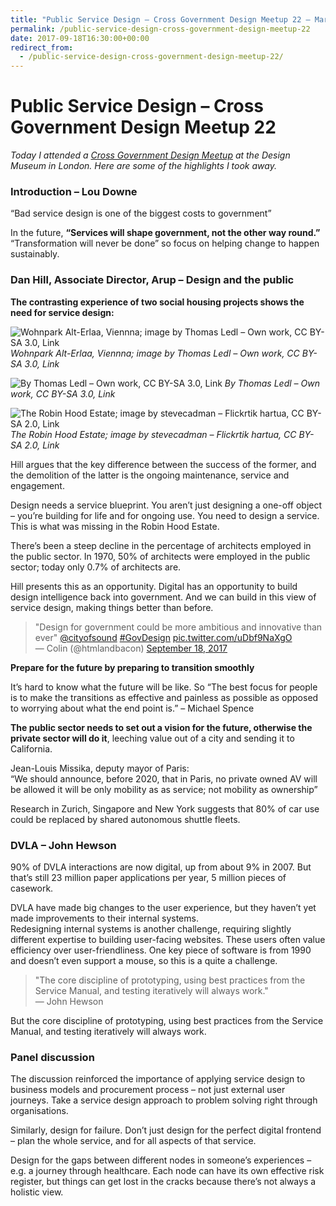 ```yaml
---
title: "Public Service Design – Cross Government Design Meetup 22 – Martin Lugton"
permalink: /public-service-design-cross-government-design-meetup-22
date: 2017-09-18T16:30:00+00:00
redirect_from:
  - /public-service-design-cross-government-design-meetup-22/
---
```


# Public Service Design – Cross Government Design Meetup 22

*Today I attended a [Cross Government Design Meetup](https://www.eventbrite.co.uk/e/cross-government-design-meetup-22-tickets-37028221407) at the Design Museum in London. Here are some of the highlights I took away.*

### Introduction – Lou Downe

“Bad service design is one of the biggest costs to government”

In the future, **“Services will shape government, not the other way round.”** “Transformation will never be done” so focus on helping change to happen sustainably.

### Dan Hill, Associate Director, Arup – Design and the public

**The contrasting experience of two social housing projects shows the need for service design:**

![Wohnpark Alt-Erlaa, Viennna; image by Thomas Ledl – Own work, CC BY-SA 3.0, Link](Public%20Service%20Design%20%E2%80%93%20Cross%20Government%20Design%20Meetup%2022%20%E2%80%93%20Martin%20Lugton_files/Alterlaa_Pflanztr%C3%B6ge.jpg)
*Wohnpark Alt-Erlaa, Viennna; image by Thomas Ledl – Own work, CC BY-SA 3.0, Link*

![By Thomas Ledl – Own work, CC BY-SA 3.0, Link](Public%20Service%20Design%20%E2%80%93%20Cross%20Government%20Design%20Meetup%2022%20%E2%80%93%20Martin%20Lugton_files/1200px-Alterlaa_Kunstwerk.jpg)
*By Thomas Ledl – Own work, CC BY-SA 3.0, Link*

![The Robin Hood Estate; image by stevecadman – Flickrtik hartua, CC BY-SA 2.0, Link](Public%20Service%20Design%20%E2%80%93%20Cross%20Government%20Design%20Meetup%2022%20%E2%80%93%20Martin%20Lugton_files/Robin_Hood_Gardens_AP_Smithson.jpg)
*The Robin Hood Estate; image by stevecadman – Flickrtik hartua, CC BY-SA 2.0, Link*

Hill argues that the key difference between the success of the former, and the demolition of the latter is the ongoing maintenance, service and engagement.

Design needs a service blueprint. You aren’t just designing a one-off object – you’re building for life and for ongoing use. You need to design a service.  
This is what was missing in the Robin Hood Estate.

There’s been a steep decline in the percentage of architects employed in the public sector. In 1970, 50% of architects were employed in the public sector; today only 0.7% of architects are.

Hill presents this as an opportunity. Digital has an opportunity to build design intelligence back into government. And we can build in this view of service design, making things better than before.

> "Design for government could be more ambitious and innovative than ever" [@cityofsound](https://twitter.com/cityofsound?ref_src=twsrc%5Etfw) [#GovDesign](https://twitter.com/hashtag/GovDesign?src=hash&ref_src=twsrc%5Etfw) [pic.twitter.com/uDbf9NaXgO](https://t.co/uDbf9NaXgO)  
> — Colin (@htmlandbacon) [September 18, 2017](https://twitter.com/htmlandbacon/status/909832662734528512?ref_src=twsrc%5Etfw)

**Prepare for the future by preparing to transition smoothly**

It’s hard to know what the future will be like. So “The best focus for people is to make the transitions as effective and painless as possible as opposed to worrying about what the end point is.” – Michael Spence

**The public sector needs to set out a vision for the future, otherwise the private sector will do it**, leeching value out of a city and sending it to California.

Jean-Louis Missika, deputy mayor of Paris:  
“We should announce, before 2020, that in Paris, no private owned AV will be allowed it will be only mobility as as service; not mobility as ownership”

Research in Zurich, Singapore and New York suggests that 80% of car use could be replaced by shared autonomous shuttle fleets.

### DVLA – John Hewson

90% of DVLA interactions are now digital, up from about 9% in 2007. But that’s still 23 million paper applications per year, 5 million pieces of casework.

DVLA have made big changes to the user experience, but they haven’t yet made improvements to their internal systems.  
Redesigning internal systems is another challenge, requiring slightly different expertise to building user-facing websites. These users often value efficiency over user-friendliness. One key piece of software is from 1990 and doesn’t even support a mouse, so this is a quite a challenge.

> "The core discipline of prototyping, using best practices from the Service Manual, and testing iteratively will always work."  
> — John Hewson

But the core discipline of prototyping, using best practices from the Service Manual, and testing iteratively will always work.

### Panel discussion

The discussion reinforced the importance of applying service design to business models and procurement process – not just external user journeys. Take a service design approach to problem solving right through organisations.

Similarly, design for failure. Don’t just design for the perfect digital frontend – plan the whole service, and for all aspects of that service.

Design for the gaps between different nodes in someone’s experiences – e.g. a journey through healthcare. Each node can have its own effective risk register, but things can get lost in the cracks because there’s not always a holistic view.